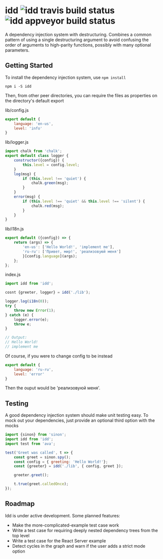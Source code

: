 # idd ![idd travis build status](https://travis-ci.org/doug-wade/idd.svg) ![idd appveyor build status](https://ci.appveyor.com/api/projects/status/github/doug-wade/idd?branch=master&svg=true)

A dependency injection system with destructuring.  Combines a common pattern
of using a single destructuring argument to avoid confusing the order of
arguments to high-parity functions, possibly with many optional parameters.


## Getting Started

To install the dependency injection system, use `npm install`

```shell
npm i -S idd
```

Then, from other peer directories, you can require the files as properties
on the directory's default export

lib/config.js

```javascript
export default {
	language: 'en-us',
	level: 'info'
}
```

lib/logger.js

```javascript
import chalk from 'chalk';
export default class logger {
	constructor({config}) {
		this.level = config.level;
	}
	log(msg) {
		if (this.level !== 'quiet') {
			chalk.green(msg);
		}
	}
	error(msg) {
		if (this.level !== 'quiet' && this.level !== 'silent') {
			chalk.red(msg);
		}
	}
}
```

lib/i18n.js

```javascript
export default ({config}) => {
	return (args) => {
		'en-us': ['Hello World!', 'implement me'],
		'ru-ru': ['Привет, мир!', 'реализовуюй меня']
		}[config.language](args);
	};
};
```

index.js

```javascript
import idd from 'idd';

cosnt {greeter, logger} = idd('./lib');

logger.log(i18n(0));
try {
	throw new Error(1);
} catch (e) {
	logger.error(e);
	throw e;
}

// Output:
// Hello World!
// implement me
```

Of course, if you were to change config to be instead 	

```javascript
export default {
	language: 'ru-ru',
	level: 'error'
}
```

Then the ouput would be 'реализовуюй меня'.


## Testing

A good dependency injection system should make unit testing easy.  To mock out
your dependencies, just provide an optional third option with the mocks

```javascript
import {sinon} from 'sinon';
import idd from 'idd';
import test from 'ava';

test('Greet was called', t => {
	const greet = sinon.spy();
	const config = { greeting: 'Hello World!'};
	const {greeter} = idd('./lib', { config, greet });

	greeter.greet();

	t.true(greet.calledOnce);
});
```


## Roadmap

Idd is under active development.  Some planned features:

- Make the more-complicated-example test case work
- Write a test case for requiring deeply nested dependency trees from the top level
- Write a test case for the React Server example
- Detect cycles in the graph and warn if the user adds a strict mode option
